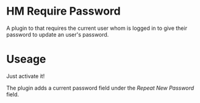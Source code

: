 # HM Require Password

A plugin to that requires the current user whom is logged in to give their password to update an user's password.


# Useage

Just activate it!

The plugin adds a current password field under the *Repeat New Password* field. 
